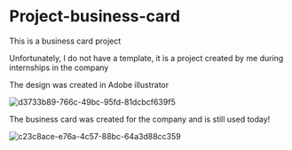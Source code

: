# Project-business-card

This is a business card project

Unfortunately, I do not have a template, it is a project created by me during internships in the company

The design was created in Adobe illustrator

![d3733b89-766c-49bc-95fd-81dcbcf639f5](https://github.com/KecuQ03/Project-business-card/assets/143652105/053e8f6e-20f2-43cb-b29f-d97bd951e2a1)

The business card was created for the company and is still used today!

![c23c8ace-e76a-4c57-88bc-64a3d88cc359](https://github.com/KecuQ03/Project-business-card/assets/143652105/68e33821-5d6c-4393-8582-eb19f60fe0ad)

